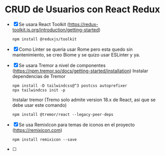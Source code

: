 # CRUD de Usuarios con React Redux

- [x] Se usara React Toolkit (https://redux-toolkit.js.org/introduction/getting-started)
  ```
  npm install @reduxjs/toolkit
  ```
- [x] Como Linter se queria usar Rome pero esta quedo sin mantenimiento, se creo Biome y se quizo usar ESLinter y ya.
- [x] Se usara Tremor a nivel de componentes (https://npm.tremor.so/docs/getting-started/installation)
  Instalar dependencias de Tremor
  ```
  npm install -D tailwindcss@^3 postcss autoprefixer
  npx tailwindcss init -p
  ```
  Instalar tremor (Tremo solo admite version 18.x de React, asi que se debe usar este comando)
  ```
  npm install @tremor/react --legacy-peer-deps
  ```
  
- [x] Se usa RemixIcon para temas de iconos en el proyecto (https://remixicon.com)
  ```
  npm install remixicon --save
  ```
- [ ] 